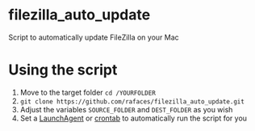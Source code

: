 # filezilla_auto_update
Script to automatically update FileZilla on your Mac

# Using the script
1. Move to the target folder `cd /YOURFOLDER`
2. `git clone https://github.com/rafaces/filezilla_auto_update.git`
3. Adjust the variables `SOURCE_FOLDER` and `DEST_FOLDER` as you wish
4. Set a [LaunchAgent](https://developer.apple.com/library/archive/documentation/MacOSX/Conceptual/BPSystemStartup/Chapters/CreatingLaunchdJobs.html) or [crontab](https://medium.com/macoclock/automate-running-a-script-using-crontab-on-macos-88a378e0aeac) to automatically run the script for you
